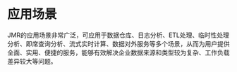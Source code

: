 # 应用场景

JMR的应用场景非常广泛，可应用于数据仓库、日志分析、ETL处理、临时性处理分析、即席查询分析、流式实时计算、数据对外服务等多个场景，从而为用户提供全面、实用、便捷的服务，能够有效解决企业数据来源和类型较为复杂、工作负载差异较大等问题。

